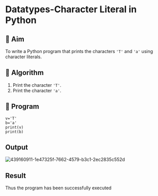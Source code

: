 # Datatypes-Character Literal in Python

## 🎯 Aim
To write a Python program that prints the characters `'T'` and `'a'` using character literals.

## 🧠 Algorithm
1. Print the character `'T'`.
2. Print the character `'a'`.

## 🧾 Program
```
v='T'
b='a'
print(v)
print(b)
```
## Output
![439160911-1e47325f-7662-4579-b3c1-2ec2835c552d](https://github.com/user-attachments/assets/1bb8ce77-7c95-4968-b063-d5885c9f7590)


## Result
Thus the program has been successfully executed

